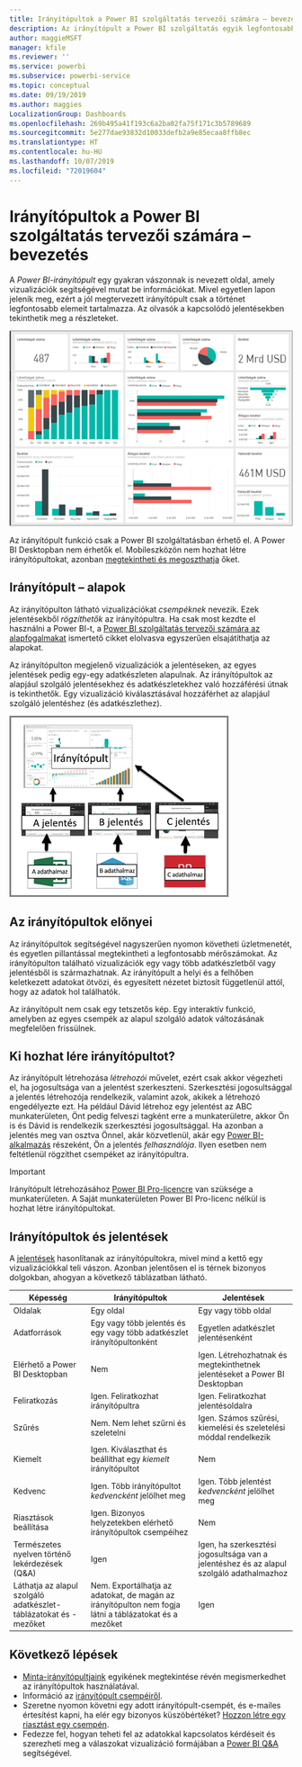 ```yaml
---
title: Irányítópultok a Power BI szolgáltatás tervezői számára – bevezetés
description: Az irányítópult a Power BI szolgáltatás egyik legfontosabb funkciója. Ez egy gyakran vászonnak is nevezett oldal, amely vizualizációk segítségével mutat be információkat.
author: maggieMSFT
manager: kfile
ms.reviewer: ''
ms.service: powerbi
ms.subservice: powerbi-service
ms.topic: conceptual
ms.date: 09/19/2019
ms.author: maggies
LocalizationGroup: Dashboards
ms.openlocfilehash: 269b495a41f193c6a2ba02fa75f171c3b5789689
ms.sourcegitcommit: 5e277dae93832d10033defb2a9e85ecaa8ffb8ec
ms.translationtype: HT
ms.contentlocale: hu-HU
ms.lasthandoff: 10/07/2019
ms.locfileid: "72019604"
---
```

# <a name="introduction-to-dashboards-for-power-bi-designers"></a>Irányítópultok a Power BI szolgáltatás tervezői számára – bevezetés

A *Power BI-irányítópult* egy gyakran vászonnak is nevezett oldal, amely vizualizációk segítségével mutat be információkat. Mivel egyetlen lapon jelenik meg, ezért a jól megtervezett irányítópult csak a történet legfontosabb elemeit tartalmazza. Az olvasók a kapcsolódó jelentésekben tekinthetik meg a részleteket.

![Irányítópult](media/service-dashboards/power-bi-dashboard2.png)

Az irányítópult funkció csak a Power BI szolgáltatásban érhető el. A Power BI Desktopban nem érhetők el. Mobileszközön nem hozhat létre irányítópultokat, azonban [megtekintheti és megoszthatja](mobile-apps-view-dashboard.md) őket.

## <a name="dashboard-basics"></a>Irányítópult – alapok 

Az irányítópulton látható vizualizációkat *csempéknek* nevezik. Ezek jelentésekből *rögzíthetők* az irányítópultra. Ha csak most kezdte el használni a Power BI-t, a [Power BI szolgáltatás tervezői számára az alapfogalmakat](service-basic-concepts.md) ismertető cikket elolvasva egyszerűen elsajátíthatja az alapokat.

Az irányítópulton megjelenő vizualizációk a jelentéseken, az egyes jelentések pedig egy-egy adatkészleten alapulnak. Az irányítópultok az alapjául szolgáló jelentésekhez és adatkészletekhez való hozzáférési útnak is tekinthetők. Egy vizualizáció kiválasztásával hozzáférhet az alapjául szolgáló jelentéshez (és adatkészlethez).

![Az irányítópultok, jelentések és adatkészletek közötti kapcsolatot megjelenítő diagram](media/service-dashboards/power-bi-diagram.png)

## <a name="advantages-of-dashboards"></a>Az irányítópultok előnyei
Az irányítópultok segítségével nagyszerűen nyomon követheti üzletmenetét, és egyetlen pillantással megtekintheti a legfontosabb mérőszámokat. Az irányítópulton található vizualizációk egy vagy több adatkészletből vagy jelentésből is származhatnak. Az irányítópult a helyi és a felhőben keletkezett adatokat ötvözi, és egyesített nézetet biztosít függetlenül attól, hogy az adatok hol találhatók.

Az irányítópult nem csak egy tetszetős kép. Egy interaktív funkció, amelyben az egyes csempék az alapul szolgáló adatok változásának megfelelően frissülnek.

## <a name="who-can-create-a-dashboard"></a>Ki hozhat lére irányítópultot?
Az irányítópult létrehozása *létrehozói* művelet, ezért csak akkor végezheti el, ha jogosultsága van a jelentést szerkeszteni. Szerkesztési jogosultsággal a jelentés létrehozója rendelkezik, valamint azok, akikek a létrehozó engedélyezte ezt. Ha például Dávid létrehoz egy jelentést az ABC munkaterületen, Önt pedig felveszi tagként erre a munkaterületre, akkor Ön is és Dávid is rendelkezik szerkesztési jogosultsággal. Ha azonban a jelentés meg van osztva Önnel, akár közvetlenül, akár egy [Power BI-alkalmazás](service-create-distribute-apps.md) részeként, Ön a jelentés *felhasználója*. Ilyen esetben nem feltétlenül rögzíthet csempéket az irányítópultra. 

> [!IMPORTANT]
> Irányítópult létrehozásához [Power BI Pro-licencre](service-free-vs-pro.md) van szüksége a munkaterületen. A Saját munkaterületen Power BI Pro-licenc nélkül is hozhat létre irányítópultokat.


## <a name="dashboards-versus-reports"></a>Irányítópultok és jelentések
A [jelentések](service-reports.md) hasonlítanak az irányítópultokra, mivel mind a kettő egy vizualizációkkal teli vászon. Azonban jelentősen el is térnek bizonyos dolgokban, ahogyan a következő táblázatban látható.

| **Képesség** | **Irányítópultok** | **Jelentések** |
| --- | --- | --- |
| Oldalak |Egy oldal |Egy vagy több oldal |
| Adatforrások |Egy vagy több jelentés és egy vagy több adatkészlet irányítópultonként |Egyetlen adatkészlet jelentésenként |
| Elérhető a Power BI Desktopban |Nem | Igen. Létrehozhatnak és megtekinthetnek jelentéseket a Power BI Desktopban |
| Feliratkozás |Igen. Feliratkozhat irányítópultra |Igen. Feliratkozhat jelentésoldalra |
| Szűrés |Nem. Nem lehet szűrni és szeletelni |Igen. Számos szűrési, kiemelési és szeletelési móddal rendelkezik |
| Kiemelt |Igen. Kiválaszthat és beállíthat egy *kiemelt* irányítópultot |Nem |
| Kedvenc | Igen. Több irányítópultot *kedvencként* jelölhet meg | Igen. Több jelentést *kedvencként* jelölhet meg
| Riasztások beállítása |Igen. Bizonyos helyzetekben elérhető irányítópultok csempéihez |Nem |
| Természetes nyelven történő lekérdezések (Q&A) |Igen | Igen, ha szerkesztési jogosultsága van a jelentéshez és az alapul szolgáló adathalmazhoz |
| Láthatja az alapul szolgáló adatkészlet-táblázatokat és -mezőket |Nem. Exportálhatja az adatokat, de magán az irányítópulton nem fogja látni a táblázatokat és a mezőket |Igen |


## <a name="next-steps"></a>Következő lépések
* [Minta-irányítópultjaink](sample-tutorial-connect-to-the-samples.md) egyikének megtekintése révén megismerkedhet az irányítópultok használatával.
* Információ az [irányítópult csempéiről](service-dashboard-tiles.md).
* Szeretne nyomon követni egy adott irányítópult-csempét, és e-mailes értesítést kapni, ha elér egy bizonyos küszöbértéket? [Hozzon létre egy riasztást egy csempén](service-set-data-alerts.md).
* Fedezze fel, hogyan teheti fel az adatokkal kapcsolatos kérdéseit és szerezheti meg a válaszokat vizualizáció formájában a [Power BI Q&A](power-bi-tutorial-q-and-a.md) segítségével.
